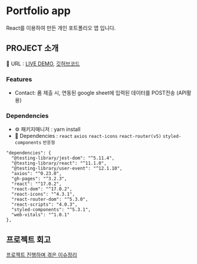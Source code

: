 # Portfolio app

React를 이용하여 만든 개인 포트폴리오 앱 입니다.

## PROJECT 소개

🔗 URL : [LIVE DEMO](https://sukyoungshin.github.io/), [깃허브코드](https://github.com/sukyoungshin/githubpage)

### Features
- Contact: 폼 제출 시, 연동된 google sheet에 입력된 데이터를 POST전송 (API활용) <br/>


### Dependencies

- ⚙ 패키지매니저 : yarn install
- 🔨 Dependencies : `react` `axios` `react-icons` `react-router(v5)` `styled-components` `반응형`

```
"dependencies": {
  "@testing-library/jest-dom": "^5.11.4",
  "@testing-library/react": "^11.1.0",
  "@testing-library/user-event": "^12.1.10",
  "axios": "^0.23.0",
  "gh-pages": "^3.2.3",
  "react": "^17.0.2",
  "react-dom": "^17.0.2",
  "react-icons": "^4.3.1",
  "react-router-dom": "^5.3.0",
  "react-scripts": "4.0.3",
  "styled-components": "^5.3.1",
  "web-vitals": "^1.0.1"
},
```

## 프로젝트 회고

[프로젝트 진행하며 겪은 이슈정리](https://github.com/sukyoungshin/TIL/blob/main/Note/portfolio.md)
